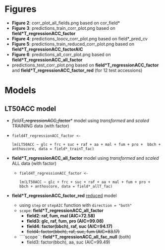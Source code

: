 # Figures
* **Figure 2**: corr_plot_all_fields.png based on cor_field*
* **Figure 3**: predictions_train_corr_plot.png based on **field*T_regressionACC_factor**
* **Figure 4**: predictions_loocv_corr_plot.png based on field*_pred_cv
* **Figure 5**: predictions_train_reduced_corr_plot.png based on **field*T_regressionACC_factorAIC**
* **Figure 6**: predictions_all_corr_plot.png based on **field*T_regressionACC_all_factor**
* predictions_test_corr_plot.png based on **field*T_regressionACC_factor** and **field*T_regressionACC_factor_red** (for 12 test accessions)


# Models
## LT50ACC model

*  **field*~~T_regressionACC_factor~~** model using *transformed* and *scaled* TRAINING data (with factor)

  * ``field4T_regressionACC_factor <- ``

    ``lm(LT50ACC ~ glc + frc + suc + raf + aa + mal + fum + pro + 
        bbch + anthoscore, data = field*_trainT_fac)``

* **field*T_regressionACC_all_factor** model using *transformed* and *scaled* ALL data (with factor)

  * ``field4T_regressionACC_factor <- ``

    ``lm(LT50ACC ~ glc + frc + suc + raf + aa + mal + fum + pro + 
        bbch + anthoscore, data = field*_allT_fac)``

* **field*T_regressionACC_factor_red** <u>reduced</u> model 

  * using ``step`` or ``stepAIC`` function with ``direction = "both"``
  * ``scope``: **field*T_regressionACC_all_factor**
    * **field2: raf, fum, mal (AIC=72.58)**
    * **field3: glc, raf, fum, pro (AIC=99.08)**
    * **field4: factor(bbch), raf, suc (AIC=94.17)**
    * ~~field4: factor(bbch), raf, suc, fum (AIC=83.17)~~
  * ````scope``: **field*T_regressionACC_all_fac_null** (both)
    * field3: factor(bbch), aa, suc (AIC=99.49)

  